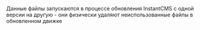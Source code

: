 Данные файлы запускаются в процессе обновления InstantCMS с одной версии на другую - 
они физически удаляют неиспользованные файлы в обновленном движке
